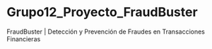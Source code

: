 # Grupo12_Proyecto_FraudBuster
FraudBuster | Detección y Prevención de Fraudes en Transacciones Financieras
